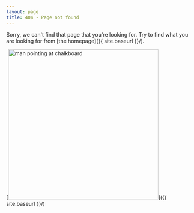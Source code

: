 ```yaml
---
layout: page
title: 404 - Page not found
---
```


Sorry, we can't find that page that you're looking for. Try to find what you are looking for from [the homepage]({{ site.baseurl }}/).

[<img src="{{ site.baseurl }}/images/404.png" alt="man pointing at chalkboard" style="width: 400px;"/>]({{ site.baseurl }}/)
